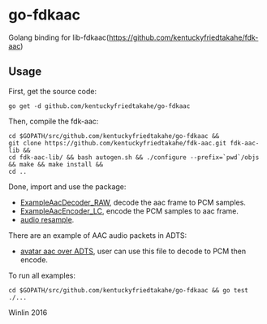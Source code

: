 # go-fdkaac

Golang binding for lib-fdkaac(https://github.com/kentuckyfriedtakahe/fdk-aac)

## Usage

First, get the source code:

```
go get -d github.com/kentuckyfriedtakahe/go-fdkaac
```

Then, compile the fdk-aac:

```
cd $GOPATH/src/github.com/kentuckyfriedtakahe/go-fdkaac &&
git clone https://github.com/kentuckyfriedtakahe/fdk-aac.git fdk-aac-lib &&
cd fdk-aac-lib/ && bash autogen.sh && ./configure --prefix=`pwd`/objs && make && make install &&
cd ..
```

Done, import and use the package:

* [ExampleAacDecoder_RAW](fdkaac/example_test.go#L29), decode the aac frame to PCM samples.
* [ExampleAacEncoder_LC](fdkaac/example_test.go#L316), encode the PCM samples to aac frame.
* [audio resample](https://github.com/kentuckyfriedtakahe/go-aresample).

There are an example of AAC audio packets in ADTS:

* [avatar aac over ADTS](doc/adts_data.go), user can use this file to decode to PCM then encode.

To run all examples:

```
cd $GOPATH/src/github.com/kentuckyfriedtakahe/go-fdkaac && go test ./...
```

Winlin 2016
